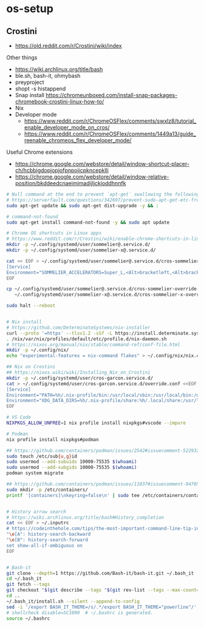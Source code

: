 # os-setup

## Crostini
- https://old.reddit.com/r/Crostini/wiki/index

Other things
- https://wiki.archlinux.org/title/bash
- ble.sh, bash-it, ohmybash
- preyproject
- shopt -s histappend 
- Snap install https://chromeunboxed.com/install-snap-packages-chromebook-crostini-linux-how-to/
- Nix
- Developer mode
  - https://www.reddit.com/r/ChromeOSFlex/comments/swxlz8/tutorial_enable_developer_mode_on_cros/
  - https://www.reddit.com/r/ChromeOSFlex/comments/1449a13/guide_reenable_chromeos_flex_developer_mode/

Useful Chrome extensions
- https://chrome.google.com/webstore/detail/window-shortcut-placer-ch/hcbbigdopjopjofpnpojicpkncepklli
- https://chrome.google.com/webstore/detail/window-relative-position/bkddeedcnaejmjmadijljckjoddhnnfk

```bash
# Null command at the end to prevent `apt-get` swallowing the following inputs.
# https://serverfault.com/questions/342697/prevent-sudo-apt-get-etc-from-swallowing-pasted-input-to-stdin
sudo apt-get update && sudo apt-get dist-upgrade -y && :

# command-not-found
sudo apt-get install command-not-found -y && sudo apt update

# Chrome OS shortcuts in Linux apps
# https://www.reddit.com/r/Crostini/wiki/enable-chrome-shortcuts-in-linux-apps
mkdir -p ~/.config/systemd/user/sommelier@.service.d/
mkdir -p ~/.config/systemd/user/sommelier-x@.service.d/

cat << EOF > ~/.config/systemd/user/sommelier@.service.d/cros-sommelier-override.conf
[Service]
Environment="SOMMELIER_ACCELERATORS=Super_L,<Alt>bracketleft,<Alt>bracketright,<Alt>minus,<Alt>equal,<Alt>1,<Alt>2,<Alt>3,<Alt>4,<Alt>5,<Alt>6,<Alt>7,<Alt>8,<Alt>9,print"
EOF

cp ~/.config/systemd/user/sommelier@.service.d/cros-sommelier-override.conf \
   ~/.config/systemd/user/sommelier-x@.service.d/cros-sommelier-x-override.conf

sudo halt --reboot


# Nix install
# https://github.com/DeterminateSystems/nix-installer
curl --proto '=https' --tlsv1.2 -sSf -L https://install.determinate.systems/nix | sh -s -- install --no-confirm
. /nix/var/nix/profiles/default/etc/profile.d/nix-daemon.sh
# https://nixos.org/manual/nix/stable/command-ref/conf-file.html
mkdir -p ~/.config/nix/
echo "experimental-features = nix-command flakes" > ~/.config/nix/nix.conf

## Nix on Crostini
## https://nixos.wiki/wiki/Installing_Nix_on_Crostini
mkdir -p ~/.config/systemd/user/cros-garcon.service.d/
cat > ~/.config/systemd/user/cros-garcon.service.d/override.conf <<EOF
[Service]
Environment="PATH=%h/.nix-profile/bin:/usr/local/sbin:/usr/local/bin:/usr/local/games:/usr/sbin:/usr/bin:/usr/games:/sbin:/bin"
Environment="XDG_DATA_DIRS=%h/.nix-profile/share:%h/.local/share:/usr/local/share:/usr/share"
EOF

# VS Code
NIXPKGS_ALLOW_UNFREE=1 nix profile install nixpkgs#vscode --impure

# Podman
nix profile install nixpkgs#podman

## https://github.com/containers/podman/issues/2542#issuecomment-522932449
sudo touch /etc/sub{u,g}id
sudo usermod --add-subuids 10000-75535 $(whoami)
sudo usermod --add-subgids 10000-75535 $(whoami)
podman system migrate

## https://github.com/containers/podman/issues/11037#issuecomment-947050246
sudo mkdir -p /etc/containers/
printf '[containers]\nkeyring=false\n' | sudo tee /etc/containers/containers.conf


# History arrow search
# https://wiki.archlinux.org/title/bash#History_completion
cat << EOF > ~/.inputrc
# https://codeinthehole.com/tips/the-most-important-command-line-tip-incremental-history-searching-with-inputrc/
"\e[A": history-search-backward
"\e[B": history-search-forward
set show-all-if-ambiguous on
EOF


# Bash-it
git clone --depth=1 https://github.com/Bash-it/bash-it.git ~/.bash_it
cd ~/.bash_it
git fetch --tags
git checkout "$(git describe --tags "$(git rev-list --tags --max-count=1)")"
cd ..
~/.bash_it/install.sh --silent --append-to-config
sed -i '/export BASH_IT_THEME=/s/.*/export BASH_IT_THEME="powerline"/' ~/.bashrc
# shellcheck disable=SC1090  # ~/.bashrc is generated.
source ~/.bashrc

```
